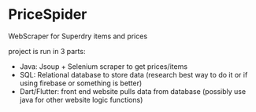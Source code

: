 # PriceSpider
WebScraper for Superdry items and prices


project is run in 3 parts:

* Java: Jsoup + Selenium scraper to get prices/items
* SQL: Relational database to store data (research best way to do it or if using firebase or something is better)
* Dart/Flutter: front end website pulls data from database (possibly use java for other website logic functions)
